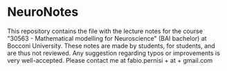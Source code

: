 # NeuroNotes
This repository contains the file with the lecture notes for the course "30563 - Mathematical modelling for Neuroscience" (BAI bachelor) at Bocconi University.
These notes are made by students, for students, and are thus not reviewed. 
Any suggestion regarding typos or improvements is very well-accepted. Please contact me at fabio.pernisi + at + gmail.com
